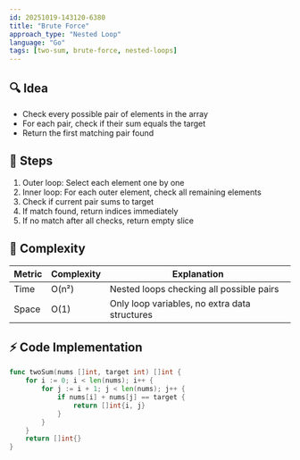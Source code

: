 ```yaml
---
id: 20251019-143120-6380
title: "Brute Force"
approach_type: "Nested Loop"
language: "Go"
tags: [two-sum, brute-force, nested-loops]
---
```


## 🔍 Idea
* Check every possible pair of elements in the array
* For each pair, check if their sum equals the target
* Return the first matching pair found

## 🧩 Steps
1. Outer loop: Select each element one by one
2. Inner loop: For each outer element, check all remaining elements
3. Check if current pair sums to target
4. If match found, return indices immediately
5. If no match after all checks, return empty slice

## 🧮 Complexity
| Metric  |  Complexity | Explanation |
|---------|-------------|-------------|
| Time    | O(n²)       | Nested loops checking all possible pairs |
| Space   | O(1)        | Only loop variables, no extra data structures |

## ⚡ Code Implementation

```go
func twoSum(nums []int, target int) []int {
    for i := 0; i < len(nums); i++ {
        for j := i + 1; j < len(nums); j++ {
            if nums[i] + nums[j] == target {
                return []int{i, j}
            }
        }
    }
    return []int{}
}